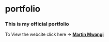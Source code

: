# portfolio

### This is my official portfolio

To View the webcite click here -> [**Martin Mwangi**](martinmwangi.netlify.com)
